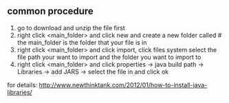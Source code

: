 ## common procedure
1. go to download and unzip the file first
2. right click <main_folder> and click new and create a new folder called <lib>    # the main_folder is the folder that your file is in
3. right click <main_folder> and click import, click files system select the file path your want to import and the <lib> folder you want to import to
4. right click <main_folder> and click properties -> java build path -> Libraries -> add JARS -> select the file in <lib> and click ok

for details:
http://www.newthinktank.com/2012/01/how-to-install-java-libraries/
